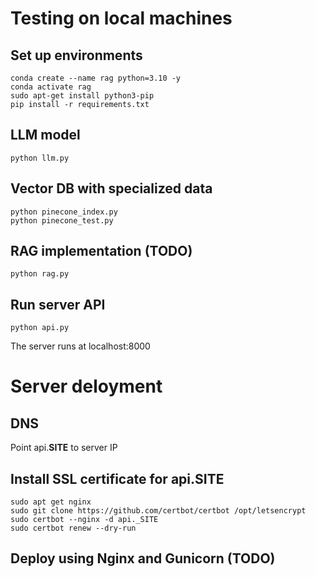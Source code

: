 # Testing on local machines

## Set up environments

```
conda create --name rag python=3.10 -y
conda activate rag
sudo apt-get install python3-pip
pip install -r requirements.txt
```

## LLM model

```
python llm.py
```

## Vector DB with specialized data

```
python pinecone_index.py
python pinecone_test.py
```

## RAG implementation (TODO)

```
python rag.py
```

## Run server API

```
python api.py
```
The server runs at localhost:8000

# Server deloyment

## DNS

Point api.__SITE__ to server IP

## Install SSL certificate for api.__SITE__

```
sudo apt get nginx
sudo git clone https://github.com/certbot/certbot /opt/letsencrypt
sudo certbot --nginx -d api._SITE
sudo certbot renew --dry-run
```

## Deploy using Nginx and Gunicorn (TODO)
